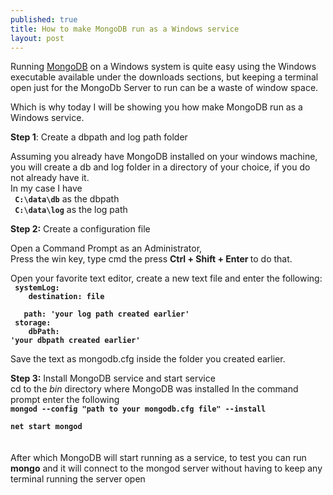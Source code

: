 ```yaml
---
published: true
title: How to make MongoDB run as a Windows service
layout: post
---
```

Running <a href='https://www.mongodb.org/'>MongoDB</a>  on a Windows system is quite easy using the Windows executable available under the downloads sections, but keeping a terminal open just for the MongoDb Server to run can be a waste of window space.

Which is why today I will be showing you how make MongoDB run as a Windows service.

<b>Step 1</b>: Create a dbpath and log path folder
<p>Assuming you already have MongoDB installed on your windows machine, you will create a db and log folder in a directory of your choice, if you do not already have it.<br>
In my case I have <br>
<b><code> C:\data\db</code></b> as the dbpath <br>
<b><code> C:\data\log</code></b> as the log path
 <p>

<b>Step 2:</b> Create a configuration file

<p>Open a Command Prompt as an Administrator, <br>
Press the win key, type cmd the press <b>Ctrl + Shift + Enter </b>  to do that.<br>

Open your favorite text editor, create a new text file and enter the following:<br>
<code><b>
systemLog:<br>
&nbsp;&nbsp;&nbsp;destination: file <br>
&nbsp;&nbsp;&nbsp;path: 'your log path created earlier' <br>
storage: <br>
&nbsp;&nbsp;&nbsp;dbPath: 'your dbpath created earlier'
</b> </code><br>

Save the text as mongodb.cfg inside the folder you created earlier.
<p>
<b>Step 3:</b> Install MongoDB service and start service<br>
cd to the <i>bin</i> directory where MongoDB was installed
In the command prompt enter the following
<b><code>
mongod --config "path to your mongodb.cfg file" --install <br>
net start mongod
</code></b>
<br><br>
After which MongoDB will start running as a service, to test you can run <b>mongo</b> and it will connect to the mongod server without having to keep any terminal running the server open